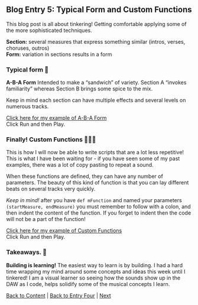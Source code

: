 ## Blog Entry 5: Typical Form and Custom Functions

This blog post is all about tinkering! Getting comfortable applying some of the more sophisticated techniques.

**Section:**  several measures that express something similar (intros, verses, choruses, outros)<br>
**Form:** variation in sections results in a form

### Typical form 🎸

**A-B-A Form**
Intended to make a “sandwich” of variety. Section A “invokes familiarity” whereas Section B brings some spice to the mix.

Keep in mind each section can have multiple effects and several levels on numerous tracks. 

[Click here for my example of A-B-A Form](https://earsketch.gatech.edu/earsketch2/#?sharing=OTnOJ1CX41eF-H4JHp-snQ) <br>
Click Run and then Play. 

### Finally! Custom Functions 👩🏽‍💻
This is how I will now be able to write scripts that are a lot less repetitive! This is what I have been waiting for - if you have seen some of my past examples, there was a lot of copy pasting to repeat a sound.

When these functions are defined, they can have any number of parameters. The beauty of this kind of function is that you can lay different beats on several tracks very quickly.

*Keep in mind!* after you have `def mFunction` and named your parameters `(startMeasure, endMeasure)` you must remember to follow with a colon, and then indent the content of the function. If you forget to indent then the code will not be a part of the function! 

[Click here for my example of Custom Functions ](https://earsketch.gatech.edu/earsketch2/#?sharing=pHmVoSq1dYABZ0zSbQtz1Q) <br>
Click Run and then Play. 

### Takeaways. 💭
**Building is learning!** The easiest way to learn is by building. I had a hard time wrapping my mind around some concepts and ideas this week until I tinkered!  I am a visual learner so seeing how the sounds show up in the DAW as I code, helps solidify some of the musical concepts I learn. 

[Back to Content](../README.md) 
|
[Back to Entry Four](entry-four.md)
|
[Next](entry-six.md)


